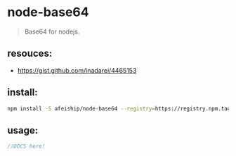# node-base64
> Base64 for nodejs.

## resouces:
+ https://gist.github.com/inadarei/4465153

## install:
```bash
npm install -S afeiship/node-base64 --registry=https://registry.npm.taobao.org
```

## usage:
```js
//DOCS here!
```
